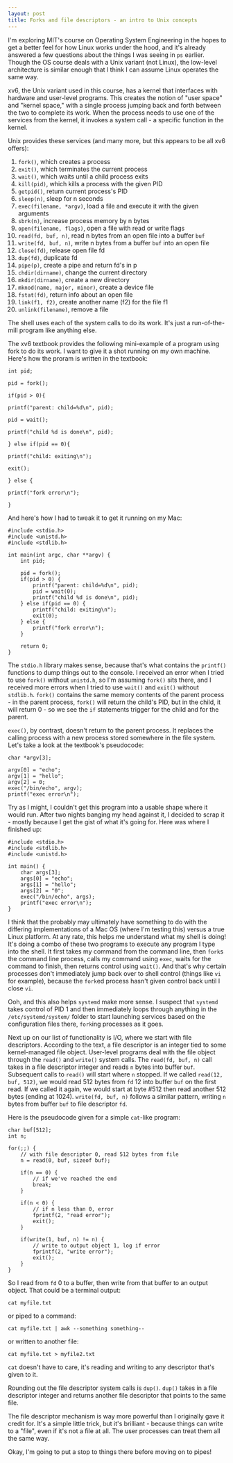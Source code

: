 ```yaml
---
layout: post
title: Forks and file descriptors - an intro to Unix concepts
---
```


I'm exploring MIT's course on Operating System Engineering in the hopes to get a better feel for how Linux works under the hood, and it's already answered a few questions about the things I was seeing in `ps` earlier. Though the OS course deals with a Unix variant (not Linux), the low-level architecture is similar enough that I think I can assume Linux operates the same way.

xv6, the Unix variant used in this course, has a kernel that interfaces with hardware and user-level programs. This creates the notion of "user space" and "kernel space," with a single process jumping back and forth between the two to complete its work. When the process needs to use one of the services from the kernel, it invokes a system call - a specific function in the kernel.

Unix provides these services (and many more, but this appears to be all xv6 offers):

1. `fork()`, which creates a process
2. `exit()`, which terminates the current process
3. `wait()`, which waits until a child process exits
4. `kill(pid)`, which kills a process with the given PID
5. `getpid()`, return current process's PID
6. `sleep(n)`, sleep for n seconds
7. `exec(filename, *argv)`, load a file and execute it with the given arguments
8. `sbrk(n)`, increase process memory by n bytes
9. `open(filename, flags)`, open a file with read or write flags
10. `read(fd, buf, n)`, read n bytes from an open file into a buffer `buf`
11. `write(fd, buf, n)`, write n bytes from a buffer `buf` into an open file
12. `close(fd)`, release open file fd
13. `dup(fd)`, duplicate fd
14. `pipe(p)`, create a pipe and return fd's in p
15. `chdir(dirname)`, change the current directory
16. `mkdir(dirname)`, create a new directory
17. `mknod(name, major, minor)`, create a device file
18. `fstat(fd)`, return info about an open file
19. `link(f1, f2)`, create another name (f2) for the file f1
20. `unlink(filename)`, remove a file

The shell uses each of the system calls to do its work. It's just a run-of-the-mill program like anything else. 

The xv6 textbook provides the following mini-example of a program using fork to do its work. I want to give it a shot running on my own machine. Here's how the proram is written in the textbook:

	int pid;

	pid = fork();

	if(pid > 0){

	printf("parent: child=%d\n", pid);

	pid = wait();

	printf("child %d is done\n", pid);

	} else if(pid == 0){

	printf("child: exiting\n");

	exit();

	} else {

	printf("fork error\n");

	}
 
 And here's how I had to tweak it to get it running on my Mac:

 	#include <stdio.h>
	#include <unistd.h>
	#include <stdlib.h>

	int main(int argc, char **argv) {
		int pid;

		pid = fork();
		if(pid > 0) {
	        printf("parent: child=%d\n", pid);
	        pid = wait(0);
	        printf("child %d is done\n", pid);
		} else if(pid == 0) {
	        printf("child: exiting\n");
	        exit(0);
		} else {
		    printf("fork error\n");
		}

		return 0;
	}

The `stdio.h` library makes sense, because that's what contains the `printf()` functions to dump things out to the console. I received an error when I tried to use `fork()` without `unistd.h`, so I'm assuming `fork()` sits there, and I received more errors when I tried to use `wait()` and `exit()` without `stdlib.h`. `fork()` contains the same memory contents of the parent process - in the parent process, `fork()` will return the child's PID, but in the child, it will return 0 - so we see the `if` statements trigger for the child and for the parent.

`exec()`, by contrast, doesn't return to the parent process. It replaces the calling process with a new process stored somewhere in the file system. Let's take a look at the textbook's pseudocode:

	char *argv[3];

	argv[0] = "echo";
	argv[1] = "hello";
	argv[2] = 0;
	exec("/bin/echo", argv);
	printf("exec error\n");

Try as I might, I couldn't get this program into a usable shape where it would run. After two nights banging my head against it, I decided to scrap it - mostly because I get the gist of what it's going for. Here was where I finished up:

	#include <stdio.h>
	#include <stdlib.h>
	#include <unistd.h>

	int main() {
        char args[3];
        args[0] = "echo";
        args[1] = "hello";
        args[2] = "0";
        exec("/bin/echo", args);
        printf("exec error\n");
	}

I think that the probably may ultimately have something to do with the differing implementations of a Mac OS (where I'm testing this) versus a true Linux platform. At any rate, this helps me understand what my shell is doing! It's doing a combo of these two programs to execute any program I type into the shell. It first takes my command from the command line, then `fork`s the command line process, calls my command using `exec`, waits for the command to finish, then returns control using `wait()`. And that's why certain processes don't immediately jump back over to shell control (things like `vi` for example), because the `fork`ed process hasn't given control back until I close `vi`. 

Ooh, and this also helps `systemd` make more sense. I suspect that `systemd` takes control of PID 1 and then immediately loops through anything in the `/etc/systemd/system/` folder to start launching services based on the configuration files there, `fork`ing processes as it goes.

Next up on our list of functionality is I/O, where we start with file descriptors. According to the text, a file descriptor is an integer tied to some kernel-managed file object. User-level programs deal with the file object through the `read()` and `write()` system calls. The `read(fd, buf, n)` call takes in a file descriptor integer and reads `n` bytes into buffer `buf`. Subsequent calls to `read()` will start where `n` stopped. If we called `read(12, buf, 512)`, we would read 512 bytes from `fd` 12 into buffer `buf` on the first read. If we called it again, we would start at byte #512 then read another 512 bytes (ending at 1024). `write(fd, buf, n)` follows a similar pattern, writing `n` bytes from buffer `buf` to file descriptor `fd`.

Here is the pseudocode given for a simple `cat`-like program:

	char buf[512];
	int n;

	for(;;) {
		// with file descriptor 0, read 512 bytes from file
		n = read(0, buf, sizeof buf);

		if(n == 0) {
			// if we've reached the end
			break;
		}

		if(n < 0) {
			// if n less than 0, error
			fprintf(2, "read error");
			exit();
		}

		if(write(1, buf, n) != n) {
			// write to output object 1, log if error
			fprintf(2, "write error");
			exit();
		}
	}

So I read from `fd` 0 to a buffer, then write from that buffer to an output object. That could be a terminal output:

	cat myfile.txt

or piped to a command:

	cat myfile.txt | awk --something something--

or written to another file:

	cat myfile.txt > myfile2.txt

`cat` doesn't have to care, it's reading and writing to any descriptor that's given to it. 

Rounding out the file descriptor system calls is `dup()`. `dup()` takes in a file descriptor integer and returns another file descriptor that points to the same file. 

The file descriptor mechanism is way more powerful than I originally gave it credit for. It's a simple little trick, but it's brilliant - because things can write to a "file", even if it's not a file at all. The user processes can treat them all the same way.

Okay, I'm going to put a stop to things there before moving on to pipes! 